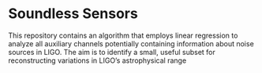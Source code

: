 
# Soundless Sensors
This repository contains an algorithm that employs linear regression to analyze all auxiliary channels potentially containing information about noise sources in LIGO. The aim is to identify a small, useful subset for reconstructing variations in LIGO’s astrophysical range




